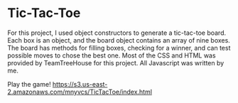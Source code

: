 # Tic-Tac-Toe

For this project, I used object constructors to generate a tic-tac-toe board.
Each box is an object, and the board object contains an array of nine boxes.
The board has methods for filling boxes, checking for a winner, and can test possible moves to chose the best one.
Most of the CSS and HTML was provided by TeamTreeHouse for this project. All Javascript was written by me.

Play the game!
https://s3.us-east-2.amazonaws.com/mnyvcs/TicTacToe/index.html
